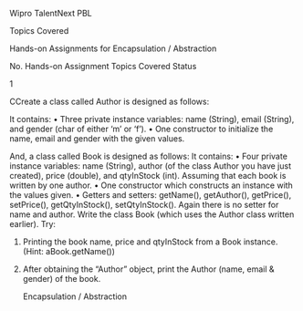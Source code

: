 Wipro TalentNext PBL

Topics Covered

Hands-on Assignments for Encapsulation / Abstraction



No. 	Hands-on Assignment 	Topics Covered 	Status

1 	

 CCreate a class called Author is designed as follows:

It contains:
• Three private instance variables: name (String), email (String), and gender (char of either ‘m’ or ‘f’).
• One constructor to initialize the name, email and gender with the given values.

And, a class called Book is designed as follows:
It contains:
• Four private instance variables: name (String), author (of the class Author you have just created), price (double), and qtyInStock (int). Assuming that each book is written by one author.
• One constructor which constructs an instance with the values given.
• Getters and setters: getName(), getAuthor(), getPrice(), setPrice(), getQtyInStock(), setQtyInStock(). Again there is no setter for name and author.
Write the class Book (which uses the Author class written earlier). 
Try:
1. Printing the book name, price and qtyInStock from a Book instance. (Hint: aBook.getName())
2. After obtaining the “Author” object, print the Author (name, email & gender) of the book.

	Encapsulation / Abstraction